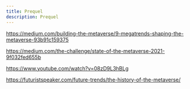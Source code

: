 ```yaml
---
title: Prequel
description: Prequel
---
```

https://medium.com/building-the-metaverse/9-megatrends-shaping-the-metaverse-93b91c159375

https://medium.com/the-challenge/state-of-the-metaverse-2021-9f032fed655b


https://www.youtube.com/watch?v=08zD9L3hBLg


https://futuristspeaker.com/future-trends/the-history-of-the-metaverse/